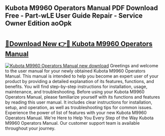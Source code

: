 ## Kubota M9960 Operators Manual PDF Download Free - Part-wLE User Guide Repair - Service Owner Edition aoOpk

# <h2><a href="http://bc91752.oget.top/?id=Kubota+M9960+Operators+Manual">🔗Download New 👉🔴 Kubota M9960 Operators Manual</a></h2>

[![Kubota M9960 Operators Manual new download](https://i.imgur.com/5g1atiW.png)](http://bc91752.oget.top/?id=Kubota+M9960+Operators+Manual)
Greetings and welcome to the user manual for your newly obtained Kubota M9960 Operators Manual. This manual is intended to help you become an expert user of your product by providing a detailed explanation of its features, functions, and benefits. You will find step-by-step instructions for installation, usage, maintenance, and troubleshooting. Before using your Kubota M9960 Operators Manual, please familiarize yourself with its functions and features by reading this user manual. It includes clear instructions for installation, setup, and operation, as well as troubleshooting tips for common issues. Experience the power of list of features with your new Kubota M9960 Operators Manual. We're Here to Help You Every Step of the Way Kubota M9960 Operators Manual. Our customer support team is available throughout your journey.
